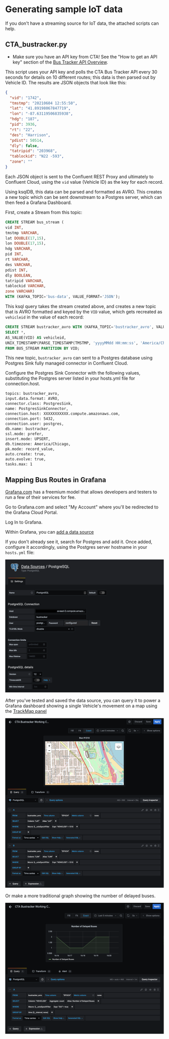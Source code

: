 # Generating sample IoT data

If you don't have a streaming source for IoT data, the attached scripts can help.
## CTA_bustracker.py
- Make sure you have an API key from CTA!  See the "How to get an API key" section of the [Bus Tracker API Overview](https://www.transitchicago.com/developers/bustracker/).

This script uses your API key and polls the CTA Bus Tracker API every 30 seconds for details on 10 different routes; this data is then parsed out by Vehicle ID. The results are JSON objects that look like this:

```json
{
  "vid": "1742",
  "tmstmp": "20210604 12:55:50",
  "lat": "41.89198067847719",
  "lon": "-87.63119506835938",
  "hdg": "187",
  "pid": 3936,
  "rt": "22",
  "des": "Harrison",
  "pdist": 50514,
  "dly": false,
  "tatripid": "203968",
  "tablockid": "N22 -593",
  "zone": ""
}
```

Each JSON object is sent to the Confluent REST Proxy and ultimately to Confluent Cloud, using the ```vid``` value (Vehicle ID) as the key for each record.

Using ksqlDB, this data can be parsed and formatted as AVRO.  This creates a new topic which can be sent downstream to a Postgres server, which can then feed a Grafana Dashboard.

First, create a Stream from this topic:

```sql
CREATE STREAM bus_stream (
vid INT,
tmstmp VARCHAR,
lat DOUBLE(17,15),
lon DOUBLE(17,15),
hdg VARCHAR,
pid INT,
rt VARCHAR,
des VARCHAR,
pdist INT,
dly BOOLEAN,
tatripid VARCHAR,
tablockid VARCHAR,
zone VARCHAR)
WITH (KAFKA_TOPIC='bus-data', VALUE_FORMAT='JSON');
```

This ksql query takes the stream created above, and creates a new topic that is AVRO formatted and keyed by the ```VID``` value, which gets recreated as ```vehicleid``` in the value of each record:
```sql
CREATE STREAM bustracker_avro WITH (KAFKA_TOPIC='bustracker_avro', VALUE_FORMAT='AVRO') AS
SELECT *,
AS_VALUE(VID) AS vehicleid,
UNIX_TIMESTAMP(PARSE_TIMESTAMP(TMSTMP, 'yyyyMMdd HH:mm:ss', 'America/Chicago'))/1000 AS epoch
FROM BUS_STREAM PARTITION BY VID;
```

This new topic, ```bustracker_avro``` can sent to a Postgres database using Postgres Sink fully managed connector in Confluent Cloud.

Configure the Postgres Sink Connector with the following values, substituting the Postgres server listed in your hosts.yml file for connection.host.

    topics: bustracker_avro,
    input.data.format: AVRO,
    connector.class: PostgresSink,
    name: PostgresSinkConnector,
    connection.host: XXXXXXXXXXX.compute.amazonaws.com,
    connection.port: 5432,
    connection.user: postgres,
    db.name: bustracker,
    ssl.mode: prefer,
    insert.mode: UPSERT,
    db.timezone: America/Chicago,
    pk.mode: record_value,
    auto.create: true,
    auto.evolve: true,
    tasks.max: 1

## Mapping Bus Routes in Grafana

[Grafana.com](https://grafana.com) has a freemium model that allows developers and testers to run a few of their services for fee.

Go to Grafana.com and select "My Account" where you'll be redirected to the Grafana Cloud Portal.

Log In to Grafana.

Within Grafana, you can [add a data source](https://grafana.com/docs/grafana/next/datasources/add-a-data-source/?utm_source=grafana_gettingstarted)

If you don't already see it, search for Postgres and add it.  Once added, configure it accordingly, using the Postgres server hostname in your ```hosts.yml``` file:

![PostGres for Grafana](https://github.com/berthayes/iot/blob/main/images/grafana_postgres.png)

After you've tested and saved the data source, you can  query it to power a Grafana dashboard showing a single Vehicle's movement on a map using the [TrackMap panel](https://grafana.com/grafana/plugins/pr0ps-trackmap-panel/) 

![Mapping Bus 1510](https://github.com/berthayes/iot/blob/main/images/mapping_bus1510.png)

Or make a more traditional graph showing the number of delayed buses.

![Delayed Buses](https://github.com/berthayes/iot/blob/main/images/delayed_buses.png)